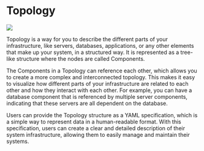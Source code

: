 ---
---

# Topology

![](../images/topology-overview.svg)

Topology is a way for you to describe the different parts of your infrastructure, like  servers, databases, applications, or any other elements that make up your system, in a structured way. It is represented as a tree-like structure where the nodes are called Components.

The Components in a Topology can reference each other, which allows you to create a more complex and interconnected topology. This makes it easy to visualize how different parts of your infrastructure are related to each other and how they interact with each other. For example, you can have a database component that is referenced by multiple server components, indicating that these servers are all dependent on the database.

Users can provide the Topology structure as a YAML specification, which is a simple way to represent data in a human-readable format. With this specification, users can create a clear and detailed description of their system infrastructure, allowing them to easily manage and maintain their systems.
